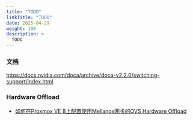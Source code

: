 ```yaml
---
title: "TODO"
linkTitle: "TODO"
date: 2025-04-29
weight: 100
description: >
  TODO
---
```


### 文档

https://docs.nvidia.com/doca/archive/doca-v2.2.0/switching-support/index.html

### Hardware Offload

- [如何在Proxmox VE 8上配置使用Mellanox网卡的OVS Hardware Offload](https://juejin.cn/post/7313102241605730319)